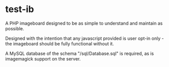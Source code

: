 # test-ib
A PHP imageboard designed to be as simple to understand and maintain as possible.

Designed with the intention that any javascript provided is user opt-in only - the imageboard should be fully functional without it.

A MySQL database of the schema "/sql/Database.sql" is required, as is imagemagick support on the server.
